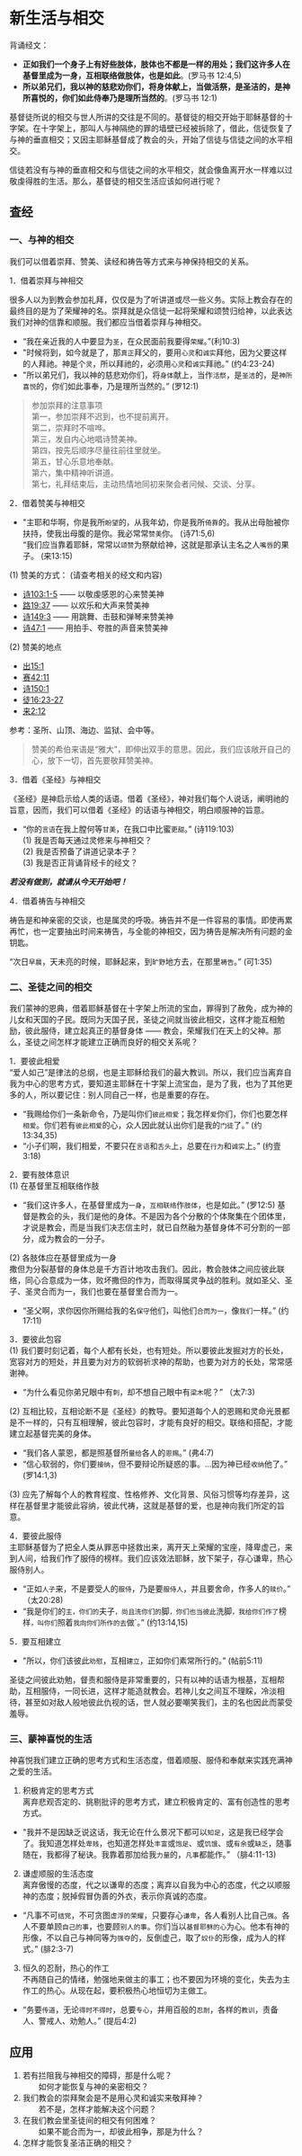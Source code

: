 # 新生活与相交
背诵经文：
+ **正如我们一个身子上有好些肢体，肢体也不都是一样的用处；我们这许多人在基督里成为一身，互相联络做肢体，也是如此**。(罗马书 12:4,5)
+ **所以弟兄们，我以神的慈悲劝你们，将身体献上，当做活祭，是圣洁的，是神所喜悦的，你们如此侍奉乃是理所当然的**。(罗马书 12:1)

基督徒所说的相交与世人所讲的交往是不同的。基督徒的相交开始于耶稣基督的十字架。在十字架上，那叫人与神隔绝的罪的墙壁已经被拆除了，借此，信徒恢复了与神的垂直相交；又因主耶稣基督成了教会的头，开始了信徒与信徒之间的水平相交。

信徒若没有与神的垂直相交和与信徒之间的水平相交，就会像鱼离开水一样难以过敬虔得胜的生活。那么，基督徒的相交生活应该如何进行呢？

## 査经

### 一、与神的相交

我们可以借着崇拜、赞美、读经和祷告等方式来与神保持相交的关系。

1．借着崇拜与神相交

很多人以为到教会参加礼拜，仅仅是为了听讲道或尽一些义务。实际上教会存在的最终目的是为了荣耀神的名。崇拜就是众信徒一起将荣耀和颂赞归给神，以此表达我们对神的信靠和顺服。我们都应当借着崇拜与神相交。

+ “我在亲近我的人中要显为`圣`，在众民面前我要得`荣耀`。”(利10:3)
+ "时候将到，如今就是了，那`真正`拜父的，要用`心灵`和`诚实`拜他，因为父要这样的人拜祂。神是个`灵`，所以拜祂的，必须用`心灵`和`诚实`拜祂。” (约4:23-24)  
+ "所以弟兄们，我以神的慈悲劝你们，将`身体`献上，当作`活祭`，是`圣洁`的，是`神所喜悦`的，你们如此事奉，乃是理所当然的。” (罗12:1)

>参加崇拜的注意事项  
第一，参加崇拜不迟到，也不提前离开。  
第二，崇拜时不喧哗。  
第三，发自内心地唱诗赞美神。  
第四，按先后顺序尽量往前往里就坐。  
第五，甘心乐意地奉献。  
第六，集中精神听讲道。  
第七，礼拜结束后，主动热情地同初来聚会者问候、交谈、分享。

2．借着赞美与神相交
+ "主耶和华啊，你是我所`盼望`的，从我年幼，你是我所`倚靠`的。我从出母胎被你扶持，使我出母腹的是你。我必常常`赞美`你。 (诗71:5,6)  
“我们应当靠着耶稣，常常以`颂赞`为祭献给神，这就是那承认主名之人`嘴唇`的果子。 (来13:15)

(1) 赞美的方式： (请查考相关的经文和内容)  
+ [诗103:1-5](https://www.biblegateway.com/quicksearch/?quicksearch=诗103:1-5&qs_version=CUVMPS) —— 以敬虔感恩的心来赞美神  
+ [路19:37](https://www.biblegateway.com/quicksearch/?quicksearch=路19:37&qs_version=CUVMPS) —— 以欢乐和大声来赞美神  
+ [诗149:3](https://www.biblegateway.com/quicksearch/?quicksearch=诗149:3&qs_version=CUVMPS) —— 用跳舞、击鼓和弹琴来赞美神  
+ [诗47:1](https://www.biblegateway.com/quicksearch/?quicksearch=诗47:1&qs_version=CUVMPS) —— 用拍手、夸胜的声音来赞美神  

(2) 赞美的地点  
+ [出15:1](https://www.biblegateway.com/quicksearch/?quicksearch=出15:1&qs_version=CUVMPS)  
+ [赛42:11](https://www.biblegateway.com/quicksearch/?quicksearch=赛42:11&qs_version=CUVMPS)  
+ [诗150:1](https://www.biblegateway.com/quicksearch/?quicksearch=诗150:1&qs_version=CUVMPS)  
+ [徒16:23-27](https://www.biblegateway.com/quicksearch/?quicksearch=徒16:23-27&qs_version=CUVMPS)  
+ [来2:12](https://www.biblegateway.com/quicksearch/?quicksearch=来2:12&qs_version=CUVMPS)

参考：圣所、山顶、海边、监狱、会中等。

>赞美的希伯来语是“雅大”，即伸出双手的意思。因此，我们应该敞开自己的心，放下一切，首先要敬拜赞美神。

3．借着《圣经》与神相交

《圣经》是神启示给人类的话语。借着《圣经》，神对我们每个人说话，阐明祂的旨意，因而，我们可以借着《圣经》的话语与神相交，明白顺服神的旨意。

+ “你的`言语`在我上膛何等`甘美`，在我口中比蜜`更甜`。” (诗119:103)  
(1) 我是否每天通过灵修来与神相交？  
(2) 我是否预备了讲道记录本子？  
(3) 我是否正背诵背经卡的经文？

***若没有做到，就请从今天开始吧！***

4．借着祷告与神相交

祷告是和神亲密的交谈，也是属灵的呼吸。祷告并不是一件容易的事情。即使再累再忙，也一定要抽出时间来祷告，与全能的神相交，因为祷告是解决所有问题的金钥匙。

“次日`早晨`，天未亮的时候，耶稣起来，到`旷野`地方去，在那里`祷告`。” (可1:35)

### 二、圣徒之间的相交
我们蒙神的恩典，借着耶稣基督在十字架上所流的宝血，罪得到了赦免，成为神的儿女和天国的子民。既同为天国子民，圣徒之间就当彼此相交，这样才能互相勉励，彼此服侍，建立起真正的基督身体 —— 教会，荣耀我们在天上的父神。那么，圣徒之间怎样才能建立正确而良好的相交关系呢？

1．要彼此相爱  
“爱人如己”是律法的总纲，也是主耶稣给我们的最大教训。所以，我们应当离弃自我为中心的思考方式，要知道主耶稣在十字架上流宝血，是为了我，也为了其他更多的人，所以要记住：别人同自己一样，也是重要的存在。
+ “我赐给你们一条新命令，乃是叫你们`彼此相爱`；我怎样`爱`你们，你们也要怎样`相爱`。你们若有`彼此相爱`的心，众人因此就认出你们是我的`门徒`了。” (约13:34,35)
+ “小子们啊，我们相爱，不要只在`言语`和`舌头`上，总要在`行为`和`诚实`上。” (约壹3:18)

2．要有肢体意识  
(1) 在基督里互相联络作肢
+ “我们这许多人，在基督里成为`一身`，`互相联络`作`肢体`，也是如此。” (罗12:5)
基督是教会的头，我们是他的身体。不是因为各个分散的个体聚集在个团体里，才说是教会，而是当我们决志信主时，就已自然融为基督身体不可分割的一部分，成为教会的一分子。

(2) 各肢体应在基督里成为一身  
撒但为分裂基督的身体总是千方百计地攻击我们。因此，教会肢体之间应彼此联络，同心合意成为一体，败坏撒但的作为，而取得属灵争战的胜利。就如圣父、圣子、圣灵合而为一，我们也要在基督里合而为一。
+ “圣父啊，求你因你所赐给我的名`保守`他们，叫他们`合而为一`，像`我们`一样。” (约17:11)

3．要彼此包容  
(1) 我们要时刻记着，每个人都有长处，也有短处。所以要彼此发掘对方的长处，宽容对方的短处，并且要为对方的软弱祈求神的帮助，也要为对方的长处，常常感谢神。
+ “为什么看见你弟兄眼中有`刺`，却不想自己眼中有`梁木`呢？” （太7:3)

(2) 互相比较，互相论断不是《圣经》的教导。要知道每个人的恩赐和灵命光景都是不一样的，只有互相理解，彼此包容时，才能有良好的相交。联络和搭配，才能建立起基督完美的身体。
+ “我们各人蒙恩，都是照基督所`量给`各人的`恩赐`。” (弗4:7)  
+ “信心软弱的，你们要`接纳`，但不要辩论所疑惑的事。...因为神已经`收纳`他了。” (罗14:1,3)

(3) 应先了解每个人的教育程度、性格修养、文化背景、风俗习惯等均存差异，这样在基督里才能彼此容纳，彼此代祷，这就是基督的爱，也是神向我们所定的旨意。

4．要彼此服侍  
主耶稣基督为了把全人类从罪恶中拯救出来，离开天上荣耀的宝座，降卑虚己，来到人间，给我们作了服侍的榜样。我们应该效法耶稣，放下架子，存心谦卑，热心服侍别人。  
+ “正如`人子`来，不是要受人的`服侍`，乃是要`服侍人`，并且要舍命，作多人的`赎价`。” （太20:28)
+ “我是你们的`主，你们的`夫子`，尚且洗你们的`脚`，你们也当彼此`洗脚`，我给你们作了`榜样`，叫你们`照着`我向你们所作的去`做`。” (约13:14,15)

5．要互相建立  
+ "所以，你们该彼此`劝慰`，互相`建立`，正如你们素常所行的。” (帖前5:11)

圣徒之间彼此劝勉，督责和服侍是非常重要的，只有以神的话语为根基，互相帮助，互相服侍，一同长进，这样才能造就教会。若神儿女之间互不理睬，冷淡相待，甚至如对敌人般地彼此仇视的话，世人就必要嘲笑我们，主的名也因此而蒙受羞辱。

### 三、蒙神喜悦的生活

神喜悦我们建立正确的思考方式和生活态度，借着顺服、服侍和奉献来实践充满神之爱的生活。

1. 积极肯定的思考方式  
    离弃悲观否定的、挑剔批评的思考方式，建立积极肯定的、富有创造性的思考方式。
+ "我并不是因缺乏说这话，我无论在什么景况下都可以`知足`，这是我已经学会了。我知道怎样处`卑贱`，也知道怎样处`丰富`或`饱足`、或`饥饿`、或`有余`或`缺乏`，随事随在，我都得了秘诀。我靠着那加给我`力量`的，`凡事`都能作。” （腓4:11-13)

2. 谦虚顺服的生活态度  
    离弃傲慢的态度，代之以谦卑的态度；离弃以自我为中心的态度，代之以顺服神的态度；脱掉假冒伪善的外衣，表示你真诚的态度。
+ “凡事不可`结党`，不可贪图`虚浮的荣耀`，只要存心`谦卑`，各人看别人比自己`强`。各人不要单顾`自己的事`，也要顾`别人的事`。你们当以`基督耶稣的心`为心。他本有神的形像，不以自己与神同等为`强夺`的，反倒虚己，取了`奴仆`的形像，成为人的样式。” (腓2:3-7)

3. 恒久的忍耐，热心的作工  
    不再随自己的情绪，勉强地来做主的事工；也不要因为环境的变化，失去为主作工的热心。从现在起，要积极热心地恒切为主做工。
+ “务要`传道`，无论`得时不得时`，总要`专心`，并用百般的`忍耐`，各样的`教训`，责备人、警戒人、劝勉人。” (提后4:2)

## 应用

1. 若有拦阻我与神相交的障碍，那是什么呢？  
　　如何才能恢复与神的亲密相交？  
2. 我们教会的崇拜聚会是不是用心灵和诚实来敬拜神？  
　　若不是，怎样才能解决这个问题？  
3. 在我们教会里圣徒间的相交有何困难？  
　　如果不能合而为一，却彼此相争，那是为什么？  
4. 怎样才能恢复圣洁正确的相交？
